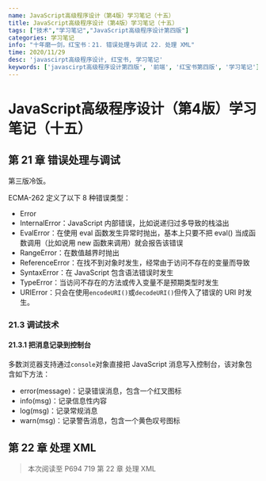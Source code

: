 ```yaml
---
name: JavaScript高级程序设计（第4版）学习笔记（十五）
title: JavaScript高级程序设计（第4版）学习笔记（十五）
tags: ["技术","学习笔记","JavaScript高级程序设计第四版"]
categories: 学习笔记
info: "十年磨一剑，红宝书：21. 错误处理与调试 22. 处理 XML"
time: 2020/11/29
desc: 'javascirpt高级程序设计, 红宝书, 学习笔记'
keywords: ['javascirpt高级程序设计第四版', '前端', '红宝书第四版', '学习笔记']
---
```


# JavaScript高级程序设计（第4版）学习笔记（十五）

## 第 21 章 错误处理与调试

第三版冷饭。

ECMA-262 定义了以下 8 种错误类型：

- Error
- InternalError：JavaScript 内部错误，比如说递归过多导致的栈溢出
- EvalError：在使用 eval 函数发生异常时抛出，基本上只要不把 eval() 当成函数调用（比如说用 new 函数来调用）就会报告该错误
- RangeError：在数值越界时抛出
- ReferenceError：在找不到对象时发生，经常由于访问不存在的变量而导致
- SyntaxError：在 JavaScript 包含语法错误时发生
- TypeError：当访问不存在的方法或传入变量不是预期类型时发生
- URIError：只会在使用`encodeURI()`或`decodeURI()`但传入了错误的 URI 时发生。

### 21.3 调试技术

#### 21.3.1 把消息记录到控制台

多数浏览器支持通过`console`对象直接把 JavaScript 消息写入控制台，该对象包含如下方法：

- error(message)：记录错误消息，包含一个红叉图标
- info(msg)：记录信息性内容
- log(msg)：记录常规消息
- warn(msg)：记录警告消息，包含一个黄色叹号图标

## 第 22 章 处理 XML













> 本次阅读至 P694 719 第 22 章 处理 XML